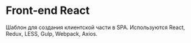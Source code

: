 # Front-end React
Шаблон для создания клиентской части в SPA. Используются React, Redux, LESS, Gulp, Webpack, Axios.

